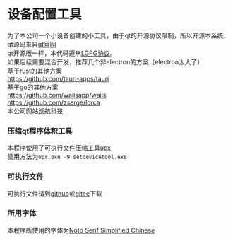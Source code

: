 # 设备配置工具
为了本公司一个小设备创建的小工具，由于qt的开源协议限制，所以开源本系统，qt源码来自[qt官网](https://www.qt.io/download)  
qt开源版一样，本代码遵从[LGPG协议](LICENSE)。  
如果后续需要混合开发，推荐几个非electron的方案（electron太大了）  
基于rust的其他方案  
https://github.com/tauri-apps/tauri  
基于go的其他方案  
https://github.com/wailsapp/wails  
https://github.com/zserge/lorca  
本公司网站[沃航科技](https://www.worldflying.cn)  
### 压缩qt程序体积工具
本程序使用了可执行文件压缩工具[upx](https://github.com/upx/upx/releases)  
使用方法为`upx.exe -9 setdevicetool.exe`  
### 可执行文件
可执行文件请到[github](https://github.com/worldflyingct/setdevicetool/releases)或[gitee](https://gitee.com/worldflying/setdevicetool/releases)下载  
### 所用字体
本程序所使用的字体为[Noto Serif Simplified Chinese](https://fonts.google.com/noto/specimen/Noto+Serif+SC)  
